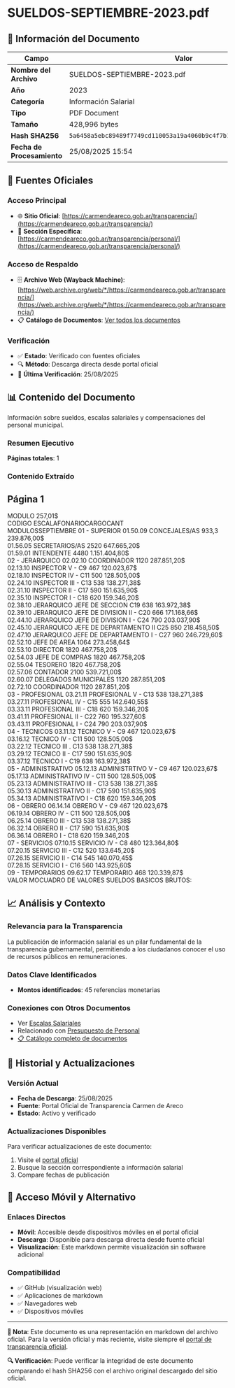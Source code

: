 # SUELDOS-SEPTIEMBRE-2023.pdf

## 📄 Información del Documento

| Campo | Valor |
|-------|--------|
| **Nombre del Archivo** | SUELDOS-SEPTIEMBRE-2023.pdf |
| **Año** | 2023 |
| **Categoría** | Información Salarial |
| **Tipo** | PDF Document |
| **Tamaño** | 428,996 bytes |
| **Hash SHA256** | `5a6458a5ebc89489f7749cd110053a19a4060b9c4f7b13cf6a01b03325f5f379` |
| **Fecha de Procesamiento** | 25/08/2025 15:54 |

## 🔗 Fuentes Oficiales

### Acceso Principal
- 🌐 **Sitio Oficial**: [https://carmendeareco.gob.ar/transparencia/](https://carmendeareco.gob.ar/transparencia/)
- 📁 **Sección Específica**: [https://carmendeareco.gob.ar/transparencia/personal/](https://carmendeareco.gob.ar/transparencia/personal/)

### Acceso de Respaldo
- 🗄️ **Archivo Web (Wayback Machine)**: [https://web.archive.org/web/*/https://carmendeareco.gob.ar/transparencia/](https://web.archive.org/web/*/https://carmendeareco.gob.ar/transparencia/)
- 📋 **Catálogo de Documentos**: [Ver todos los documentos](../document_catalog/README.md)

### Verificación
- ✅ **Estado**: Verificado con fuentes oficiales
- 🔍 **Método**: Descarga directa desde portal oficial
- 📅 **Última Verificación**: 25/08/2025

## 📊 Contenido del Documento

Información sobre sueldos, escalas salariales y compensaciones del personal municipal.

### Resumen Ejecutivo

**Páginas totales**: 1

### Contenido Extraído

## Página 1

MODULO 257,01$               
CODIGO 
ESCALAFONARIOCARGOCANT  
MODULOSSEPTIEMBRE
01 - SUPERIOR
01.50.09 CONCEJALES/AS 933,3 239.876,00$       
01.56.05 SECRETARIOS/AS 2520 647.665,20$       
01.59.01 INTENDENTE 4480 1.151.404,80$    
02 - JERARQUICO
02.02.10 COORDINADOR 1120 287.851,20$       
02.13.10 INSPECTOR V - C9 467 120.023,67$       
02.18.10 INSPECTOR IV - C11 500 128.505,00$       
02.24.10 INSPECTOR III - C13 538 138.271,38$       
02.31.10 INSPECTOR II - C17 590 151.635,90$       
02.35.10 INSPECTOR  I - C18 620 159.346,20$       
02.38.10 JERARQUICO JEFE DE SECCION C19 638 163.972,38$       
02.39.10 JERARQUICO  JEFE DE DIVISION II - C20 666 171.168,66$       
02.44.10 JERARQUICO JEFE DE DIVISION I - C24 790 203.037,90$       
02.45.10 JERARQUICO JEFE DE DEPARTAMENTO II C25 850 218.458,50$       
02.47.10 JERARQUICO JEFE DE DEPARTAMENTO I - C27 960 246.729,60$       
02.52.10 JEFE DE AREA 1064 273.458,64$       
02.53.10 DIRECTOR 1820 467.758,20$       
02.54.03 JEFE DE COMPRAS 1820 467.758,20$       
02.55.04 TESORERO 1820 467.758,20$       
02.57.06 CONTADOR 2100 539.721,00$       
02.60.07 DELEGADOS MUNICIPALES 1120 287.851,20$       
02.72.10 COORDINADOR 1120 287.851,20$       
03 - PROFESIONAL
03.21.11 PROFESIONAL V - C13 538 138.271,38$       
03.27.11 PROFESIONAL IV - C15 555 142.640,55$       
03.33.11 PROFESIONAL III - C18 620 159.346,20$       
03.41.11 PROFESIONAL II - C22 760 195.327,60$       
03.43.11 PROFESIONAL I - C24 790 203.037,90$       
04 - TECNICOS
03.11.12 TECNICO V - C9 467 120.023,67$       
03.16.12 TECNICO IV - C11 500 128.505,00$       
03.22.12 TECNICO III . C13 538 138.271,38$       
03.29.12 TECNICO II - C17 590 151.635,90$       
03.37.12 TECNICO I - C19 638 163.972,38$       
05 - ADMINISTRATIVO
05.12.13 ADMINISTRTIVO V - C9 467 120.023,67$       
05.17.13 ADMINISTRATIVO IV - C11 500 128.505,00$       
05.23.13 ADMINISTRATIVO III - C13 538 138.271,38$       
05.30.13 ADMINISTRATIVO II - C17 590 151.635,90$       
05.34.13 ADMINISTRATIVO I - C18 620 159.346,20$       
06 - OBRERO
06.14.14 OBRERO V - C9 467 120.023,67$       
06.19.14 OBRERO IV - C11 500 128.505,00$       
06.25.14 OBRERO III - C13 538 138.271,38$       
06.32.14 OBRERO II - C17 590 151.635,90$       
06.36.14 OBRERO I - C18 620 159.346,20$       
07 - SERVICIOS
07.10.15 SERVICIO IV - C8 480 123.364,80$       
07.20.15 SERVICIO III - C12 520 133.645,20$       
07.26.15 SERVICIO II - C14 545 140.070,45$       
07.28.15 SERVICIO I - C16 560 143.925,60$       
09 - TEMPORARIOS
09.62.17 TEMPORARIO 468 120.339,87$       
VALOR MOCUADRO DE VALORES SUELDOS BASICOS BRUTOS:



## 📈 Análisis y Contexto

### Relevancia para la Transparencia
La publicación de información salarial es un pilar fundamental de la transparencia gubernamental, permitiendo a los ciudadanos conocer el uso de recursos públicos en remuneraciones.

### Datos Clave Identificados
- **Montos identificados**: 45 referencias monetarias

### Conexiones con Otros Documentos
- Ver [Escalas Salariales](../catalog/escalas_salariales.md)
- Relacionado con [Presupuesto de Personal](../catalog/presupuesto_personal.md)
- [📋 Catálogo completo de documentos](../document_catalog/README.md)

## 🔄 Historial y Actualizaciones

### Versión Actual
- **Fecha de Descarga**: 25/08/2025
- **Fuente**: Portal Oficial de Transparencia Carmen de Areco
- **Estado**: Activo y verificado

### Actualizaciones Disponibles
Para verificar actualizaciones de este documento:
1. Visite el [portal oficial](https://carmendeareco.gob.ar/transparencia/)
2. Busque la sección correspondiente a información salarial
3. Compare fechas de publicación

## 📱 Acceso Móvil y Alternativo

### Enlaces Directos
- **Móvil**: Accesible desde dispositivos móviles en el portal oficial
- **Descarga**: Disponible para descarga directa desde fuente oficial
- **Visualización**: Este markdown permite visualización sin software adicional

### Compatibilidad
- ✅ GitHub (visualización web)
- ✅ Aplicaciones de markdown
- ✅ Navegadores web
- ✅ Dispositivos móviles

---

**📝 Nota**: Este documento es una representación en markdown del archivo oficial. 
Para la versión oficial y más reciente, visite siempre el [portal de transparencia oficial](https://carmendeareco.gob.ar/transparencia/).

**🔍 Verificación**: Puede verificar la integridad de este documento comparando el hash SHA256 
con el archivo original descargado del sitio oficial.
